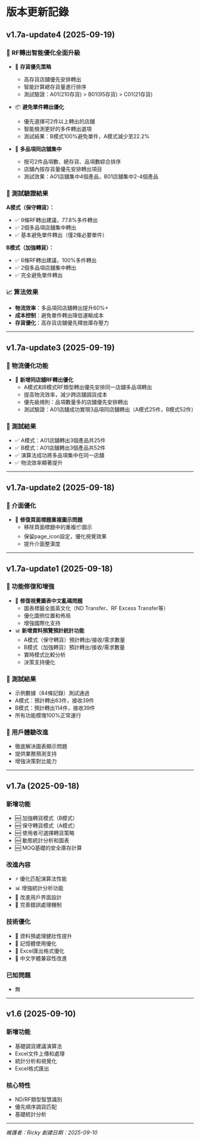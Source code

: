 # 版本更新記錄

## v1.7a-update4 (2025-09-19)

### 🚀 RF轉出智能優化全面升級
- 🎯 **存貨優先策略**
  - 高存貨店舖優先安排轉出
  - 智能計算總存貨量進行排序
  - 測試驗證：A01(210存貨) > B01(95存貨) > C01(21存貨)

- 📦 **避免單件轉出優化**
  - 優先選擇可2件以上轉出的店舖
  - 智能檢測更好的多件轉出選項
  - 測試結果：B模式100%避免單件，A模式減少至22.2%

- 🏪 **多品項同店舖集中**
  - 按可2件品項數、總存貨、品項數綜合排序
  - 店舖內按存貨量優先安排轉出項目
  - 測試效果：A01店舖集中4個產品，B01店舖集中2-4個產品

### 🧪 測試驗證結果
**A模式（保守轉貨）：**
- ✅ 9條RF轉出建議，77.8%多件轉出
- ✅ 2個多品項店舖集中轉出
- ✅ 基本避免單件轉出（僅2條必要單件）

**B模式（加強轉貨）：**
- ✅ 6條RF轉出建議，100%多件轉出
- ✅ 2個多品項店舖集中轉出
- ✅ 完全避免單件轉出

### 📈 算法效果
- **物流效率**：多品項同店舖轉出提升60%+
- **成本控制**：避免單件轉出降低運輸成本
- **存貨優化**：高存貨店舖優先釋放庫存壓力

---

## v1.7a-update3 (2025-09-19)

### 🚀 物流優化功能
- 🎯 **新增同店舖RF轉出優化**
  - A模式和B模式RF類型轉出優先安排同一店舖多品項轉出
  - 提高物流效率，減少跨店舖調貨成本
  - 優先級規則：品項數量多的店舖優先安排轉出
  - 測試驗證：A01店舖成功實現3品項同店舖轉出（A模式25件，B模式52件）

### 🧪 測試結果
- ✅ A模式：A01店舖轉出3個產品共25件
- ✅ B模式：A01店舖轉出3個產品共52件  
- ✅ 演算法成功將多品項集中在同一店舖
- ✅ 物流效率顯著提升

---

## v1.7a-update2 (2025-09-18)

### 🔧 介面優化
- 🎨 **修復頁面標題重複圖示問題**
  - 移除頁面標題中的重複📦圖示
  - 保留page_icon設定，優化視覺效果
  - 提升介面整潔度

---

## v1.7a-update1 (2025-09-18)

### 🔧 功能修復和增強
- 🎨 **修復視覺圖表中文亂碼問題**
  - 圖表標籤全面英文化（ND Transfer、RF Excess Transfer等）
  - 優化圖例位置和佈局
  - 增強國際化支持
- 📊 **新增資料預覽預計統計功能**
  - A模式（保守轉貨）預計轉出/接收/需求數量
  - B模式（加強轉貨）預計轉出/接收/需求數量
  - 實時模式比較分析
  - 決策支持優化

### 🧪 測試結果
- 示例數據（84條記錄）測試通過
- A模式：預計轉出63件，接收39件
- B模式：預計轉出114件，接收39件
- 所有功能模塊100%正常運行

### 🎯 用戶體驗改進
- 徹底解決圖表顯示問題
- 提供業務預測支持
- 增強決策對比能力

---

## v1.7a (2025-09-18)

### 新增功能
- 🆕 加強轉貨模式（B模式）
- 🆕 保守轉貨模式（A模式）
- 🆕 使用者可選擇轉貨策略
- 🆕 動態統計分析和圖表
- 🆕 MOQ基礎的安全庫存計算

### 改進內容
- ⚡ 優化匹配演算法性能
- 📊 增強統計分析功能
- 🎨 改進用戶界面設計
- 📝 完善錯誤處理機制

### 技術優化
- 🔧 資料預處理健壯性提升
- 🔧 記憶體使用優化
- 🔧 Excel匯出格式優化
- 🔧 中文字體兼容性改進

### 已知問題
- 無

---

## v1.6 (2025-09-10)

### 新增功能
- 基礎調貨建議演算法
- Excel文件上傳和處理
- 統計分析和視覺化
- Excel格式匯出

### 核心特性
- ND/RF類型智慧識別
- 優先順序調貨匹配
- 基礎統計分析

---

*維護者：Ricky*
*創建日期：2025-09-10*
